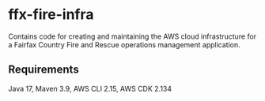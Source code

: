 # ffx-fire-infra
Contains code for creating and maintaining the AWS cloud infrastructure for a Fairfax Country Fire and Rescue operations management application.

## Requirements
Java 17, Maven 3.9, AWS CLI 2.15, AWS CDK 2.134
